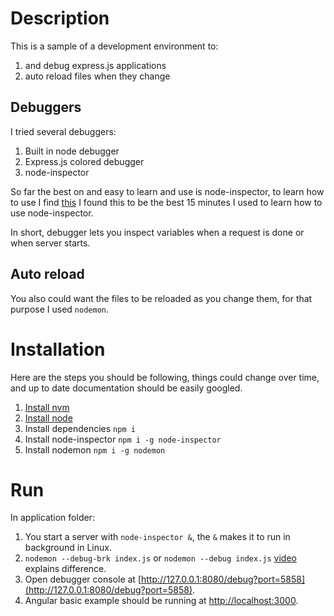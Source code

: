# Description

This is a sample of a development environment to:

1. and debug express.js applications
1. auto reload files when they change

## Debuggers

I tried several debuggers:

1. Built in node debugger
1. Express.js colored debugger
1. node-inspector

So far the best on and easy to learn and use is node-inspector, to learn how to use I find [this](http://youtu.be/03qGA-GJXjI) I found this to be the best 15 minutes I used to learn how to use node-inspector.

In short, debugger lets you inspect variables when a request is done or when server starts.

## Auto reload

You also could want the files to be reloaded as you change them, for that purpose I used `nodemon`.

# Installation

Here are the steps you should be following, things could change over time, and up to date documentation should be easily googled.

1. [Install nvm](https://github.com/creationix/nvm#installation)
1. [Install node](https://github.com/creationix/nvm#usage)
1. Install dependencies `npm i`
1. Install node-inspector `npm i -g node-inspector`
1. Install nodemon `npm i -g nodemon`

# Run

In application folder:

1. You start a server with `node-inspector &`, the `&` makes it to run in background in Linux.
1. `nodemon --debug-brk index.js` or `nodemon --debug index.js` [video](http://youtu.be/03qGA-GJXjI) explains difference.
1. Open debugger console at [http://127.0.0.1:8080/debug?port=5858](http://127.0.0.1:8080/debug?port=5858).
1. Angular basic example should be running at [http://localhost:3000](http://localhost:3000).
